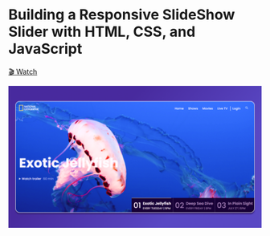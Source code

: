 # Building a Responsive SlideShow Slider with HTML, CSS, and JavaScript

[🎬 Watch](https://youtu.be/ndoU2YIlasQ)

![thumbnail](thumbnail.png)
